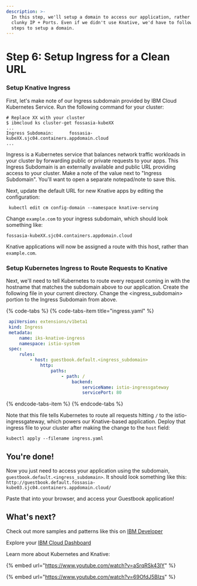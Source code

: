 ```yaml
---
description: >-
  In this step, we'll setup a domain to access our application, rather than
  clunky IP + Ports. Even if we didn't use Knative, we'd have to follow similar
  steps to setup a domain.
---
```


# Step 6: Setup Ingress for a Clean URL

### Setup Knative Ingress

First, let's make note of our Ingress subdomain provided by IBM Cloud Kubernetes Service. Run the following command for your cluster:

```text
# Replace XX with your cluster
$ ibmcloud ks cluster-get fossasia-kubeXX
...
Ingress Subdomain:      fossasia-kubeXX.sjc04.containers.appdomain.cloud   
...
```

Ingress is a Kubernetes service that balances network traffic workloads in your cluster by forwarding public or private requests to your apps. This Ingress Subdomain is an externally available and public URL providing access to your cluster. Make a note of the value next to "Ingress Subdomain". You'll want to open a separate notepad/note to save this.

Next, update the default URL for new Knative apps by editing the configuration:

```text
 kubectl edit cm config-domain --namespace knative-serving
```

Change `example.com` to your ingress subdomain, which should look something like: 

```text
fossasia-kubeXX.sjc04.containers.appdomain.cloud
```

Knative applications will now be assigned a route with this host, rather than `example.com`.

### Setup Kubernetes Ingress to Route Requests to Knative

Next, we'll need to tell Kubernetes to route every request coming in with the hostname that matches the subdomain above to our application. Create the following file in your current directory. Change the &lt;ingress\_subdomain&gt; portion to the Ingress Subdomain from above.

{% code-tabs %}
{% code-tabs-item title="ingress.yaml" %}
```yaml
 apiVersion: extensions/v1beta1
 kind: Ingress
 metadata:
     name: iks-knative-ingress
     namespace: istio-system
 spec:
     rules:
         - host: guestbook.default.<ingress_subdomain>
             http:
                 paths:
                     - path: /
                         backend:
                             serviceName: istio-ingressgateway
                             servicePort: 80
```
{% endcode-tabs-item %}
{% endcode-tabs %}

Note that this file tells Kubernetes to route all requests hitting `/` to the istio-ingressgateway, which powers our Knative-based application. Deploy that ingress file to your cluster after making the change to the `host` field:

 `kubectl apply --filename ingress.yaml`

## You're done!

Now you just need to access your application using the subdomain, `guestbook.default.<ingress_subdomain>`. It should look something like this: `http://guestbook.default.fossasia-kube03.sjc04.containers.appdomain.cloud/`

Paste that into your browser, and access your Guestbook application!

## What's next?

Check out more samples and patterns like this on [IBM Developer](https://developer.ibm.com/components/kubernetes/)

Explore your [IBM Cloud Dashboard](https://cloud.ibm.com)

Learn more about Kubernetes and Knative:

{% embed url="https://www.youtube.com/watch?v=aSrqRSk43lY" %}

{% embed url="https://www.youtube.com/watch?v=69OfdJ5BIzs" %}



